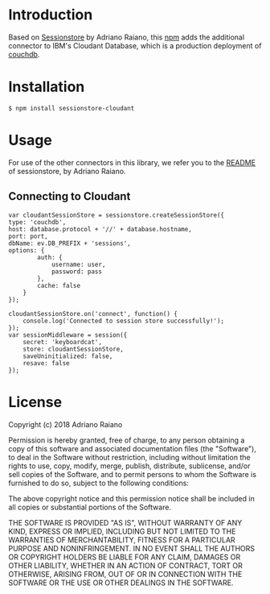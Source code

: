 # Introduction

Based on [Sessionstore](https://github.com/adrai/sessionstore) by Adriano Raiano, this [npm](https://npmjs.org/package/sessionstore-cloudant
) adds the additional connector to IBM's Cloudant Database, which is a production deployment of [couchdb](http://couchdb.apache.org/).

# Installation

    $ npm install sessionstore-cloudant

# Usage

For use of the other connectors in this library, we refer you to the [README](https://github.com/adrai/sessionstore/blob/master/README.md) of sessionstore, by Adriano Raiano.

## Connecting to Cloudant

    var cloudantSessionStore = sessionstore.createSessionStore({
	type: 'couchdb',
	host: database.protocol + '//' + database.hostname,
	port: port,
	dbName: ev.DB_PREFIX + 'sessions',
	options: {
			auth: {
				username: user,
				password: pass
			},
			cache: false
		}
	});

	cloudantSessionStore.on('connect', function() {
		console.log('Connected to session store successfully!');
	});
	var sessionMiddleware = session({
		secret: 'keyboardcat',
		store: cloudantSessionStore,
		saveUninitialized: false,
		resave: false
	});

# License

Copyright (c) 2018 Adriano Raiano

Permission is hereby granted, free of charge, to any person obtaining a copy
of this software and associated documentation files (the "Software"), to deal
in the Software without restriction, including without limitation the rights
to use, copy, modify, merge, publish, distribute, sublicense, and/or sell
copies of the Software, and to permit persons to whom the Software is
furnished to do so, subject to the following conditions:

The above copyright notice and this permission notice shall be included in
all copies or substantial portions of the Software.

THE SOFTWARE IS PROVIDED "AS IS", WITHOUT WARRANTY OF ANY KIND, EXPRESS OR
IMPLIED, INCLUDING BUT NOT LIMITED TO THE WARRANTIES OF MERCHANTABILITY,
FITNESS FOR A PARTICULAR PURPOSE AND NONINFRINGEMENT. IN NO EVENT SHALL THE
AUTHORS OR COPYRIGHT HOLDERS BE LIABLE FOR ANY CLAIM, DAMAGES OR OTHER
LIABILITY, WHETHER IN AN ACTION OF CONTRACT, TORT OR OTHERWISE, ARISING FROM,
OUT OF OR IN CONNECTION WITH THE SOFTWARE OR THE USE OR OTHER DEALINGS IN
THE SOFTWARE.
